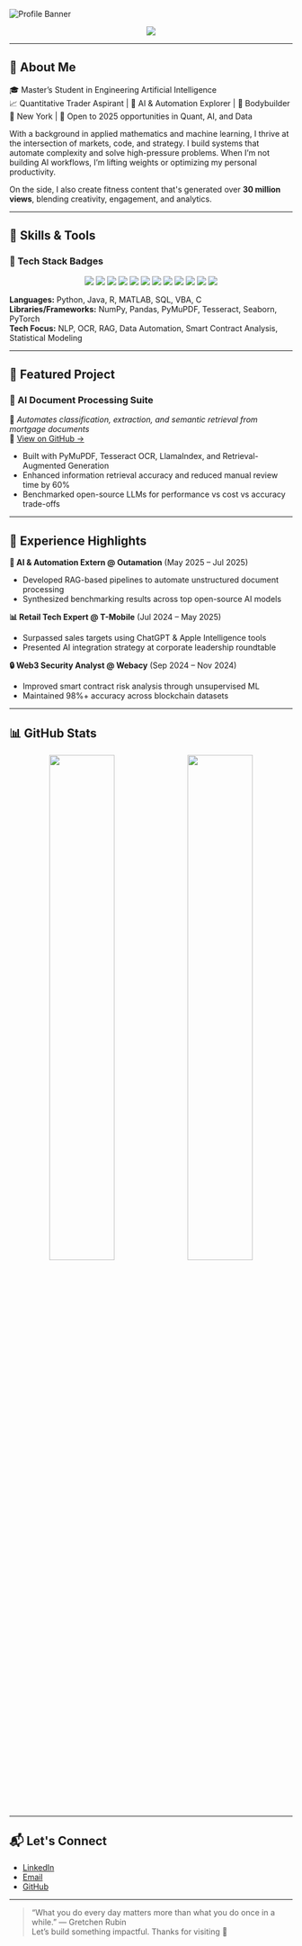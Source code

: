<!-- Profile Banner -->
![Profile Banner](https://capsule-render.vercel.app/api?type=waving&color=gradient&height=200&section=header&text=Hi%20I'm%20Shams%20Rupak!&fontSize=35&fontAlign=center&desc=AI%20Engineer%20%7C%20Quant%20Trader%20Aspirant%20%7C%20Fitness%20Junkie&descAlign=center&descSize=20)

<!-- Resume Button (GitHub-hosted) -->
<p align="center">
  <a href="https://github.com/ShamsRupak/ShamsRupak/raw/main/Shams Rupak_Software Engineer Intern.pdf" target="_blank"> 
    <img src="https://img.shields.io/badge/Resume-View-blue?style=for-the-badge&logo=readme&logoColor=white" />
  </a>
</p>

---

## 👋 About Me

🎓 Master’s Student in Engineering Artificial Intelligence  
📈 Quantitative Trader Aspirant | 🧠 AI & Automation Explorer | 💪 Bodybuilder  
📍 New York | 💼 Open to 2025 opportunities in Quant, AI, and Data  

With a background in applied mathematics and machine learning, I thrive at the intersection of markets, code, and strategy. I build systems that automate complexity and solve high-pressure problems. When I’m not building AI workflows, I’m lifting weights or optimizing my personal productivity.

On the side, I also create fitness content that's generated over **30 million views**, blending creativity, engagement, and analytics.

---

## 🧰 Skills & Tools
### 🚀 Tech Stack Badges

<p align="center">
  <img src="https://img.shields.io/badge/Python-3670A0?style=for-the-badge&logo=python&logoColor=white" />
  <img src="https://img.shields.io/badge/Java-007396?style=for-the-badge&logo=java&logoColor=white" />
  <img src="https://img.shields.io/badge/R-276DC3?style=for-the-badge&logo=r&logoColor=white" />
  <img src="https://img.shields.io/badge/MATLAB-orange?style=for-the-badge&logo=mathworks&logoColor=white" />
  <img src="https://img.shields.io/badge/SQL-336791?style=for-the-badge&logo=mysql&logoColor=white" />
  <img src="https://img.shields.io/badge/C-00599C?style=for-the-badge&logo=c&logoColor=white" />
  <img src="https://img.shields.io/badge/NumPy-013243?style=for-the-badge&logo=numpy&logoColor=white" />
  <img src="https://img.shields.io/badge/Pandas-150458?style=for-the-badge&logo=pandas&logoColor=white" />
  <img src="https://img.shields.io/badge/PyTorch-EE4C2C?style=for-the-badge&logo=pytorch&logoColor=white" />
  <img src="https://img.shields.io/badge/Tesseract-4285F4?style=for-the-badge&logo=google&logoColor=white" />
  <img src="https://img.shields.io/badge/Git-F05032?style=for-the-badge&logo=git&logoColor=white" />
  <img src="https://img.shields.io/badge/Jupyter-F37626?style=for-the-badge&logo=jupyter&logoColor=white" />
</p>

**Languages:** Python, Java, R, MATLAB, SQL, VBA, C  
**Libraries/Frameworks:** NumPy, Pandas, PyMuPDF, Tesseract, Seaborn, PyTorch  
**Tech Focus:** NLP, OCR, RAG, Data Automation, Smart Contract Analysis, Statistical Modeling  

---

## 🚀 Featured Project

### 📂 AI Document Processing Suite  
📌 *Automates classification, extraction, and semantic retrieval from mortgage documents*  
🔗 [View on GitHub →](https://github.com/ShamsRupak/ai-doc-processing-suite)  

- Built with PyMuPDF, Tesseract OCR, LlamaIndex, and Retrieval-Augmented Generation  
- Enhanced information retrieval accuracy and reduced manual review time by 60%  
- Benchmarked open-source LLMs for performance vs cost vs accuracy trade-offs

---

## 💼 Experience Highlights

**🔧 AI & Automation Extern @ Outamation** (May 2025 – Jul 2025)  
- Developed RAG-based pipelines to automate unstructured document processing  
- Synthesized benchmarking results across top open-source AI models

**📊 Retail Tech Expert @ T-Mobile** (Jul 2024 – May 2025)  
- Surpassed sales targets using ChatGPT & Apple Intelligence tools  
- Presented AI integration strategy at corporate leadership roundtable

**🔒 Web3 Security Analyst @ Webacy** (Sep 2024 – Nov 2024)  
- Improved smart contract risk analysis through unsupervised ML  
- Maintained 98%+ accuracy across blockchain datasets

---

## 📊 GitHub Stats

<p align="center">
  <img src="https://github-readme-stats-sigma-five.vercel.app/api?username=ShamsRupak&show_icons=true&theme=tokyonight&include_all_commits=true&count_private=true" width="48%" />
  <img src="https://github-readme-streak-stats.herokuapp.com/?user=ShamsRupak&theme=tokyonight&include_all_commits=true&count_private=true&cache_seconds=1800" width="48%" />
</p>

<!-- <p align="center">
  <img src="https://github-readme-stats.vercel.app/api/top-langs/?username=ShamsRupak&layout=compact&theme=tokyonight" width="50%" />
</p>
-->
---

## 📬 Let's Connect

- [LinkedIn](https://www.linkedin.com/in/shams-rupak-262906272/)  
- [Email](mailto:shamsrupak@gmail.com)  
- [GitHub](https://github.com/ShamsRupak)

---

> “What you do every day matters more than what you do once in a while.” — Gretchen Rubin  
Let’s build something impactful. Thanks for visiting 🚀
